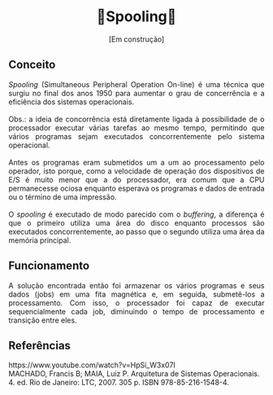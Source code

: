 <h1 align="center">🔸Spooling🔸</h1>
<p align="center">[Em construção]</p>

## Conceito

<p align="justify"><i>Spooling</i> (Simultaneous Peripheral Operation On-line) é uma técnica que surgiu no final dos anos 1950 para aumentar o grau de concerrência e a eficiência dos sistemas operacionais.<br>
<br>
Obs.: a ideia de concorrência está diretamente ligada à possibilidade de o processador executar várias tarefas ao mesmo tempo, permitindo que vários programas sejam executados concorrentemente pelo sistema operacional.<br>
<br>
Antes os programas eram submetidos um a um ao processamento pelo operador, isto porque, como a velocidade de operação dos dispositivos de E/S é muito menor que a do processador, era comum que a CPU permanecesse ociosa enquanto esperava os programas e dados de entrada ou o término de uma impressão.<br>
<br>
O <i>spooling</i> é executado de modo parecido com o <i>buffering</i>, a diferença é que o primeiro utiliza uma área do disco enquanto processos são executados concorrentemente, ao passo que o segundo utiliza uma área da memória principal.
</p>

## Funcionamento

<p align="justify">A solução encontrada então foi armazenar os vários programas e seus dados (jobs) em uma fita magnética e, em seguida, submetê-los a processamento. Com isso, o processador foi capaz de executar sequencialmente cada job, diminuindo o tempo de processamento e transição entre eles.</p>

## Referências

<p>
https://www.youtube.com/watch?v=HpSi_W3x07I <br>
MACHADO, Francis B; MAIA, Luiz P. Arquitetura de Sistemas Operacionais. 4. ed. Rio de Janeiro: LTC, 2007. 305 p. ISBN 978-85-216-1548-4.

